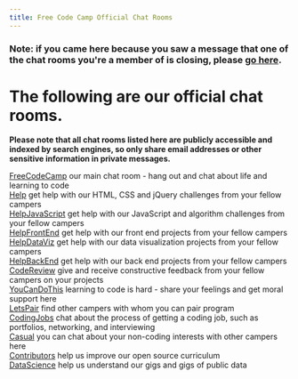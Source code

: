 ```yaml
---
title: Free Code Camp Official Chat Rooms
---
```

### Note: if you came here because you saw a message that one of the chat rooms you're a member of is closing, please [go here](//forum.freecodecamp.com/t/simplifying-fccs-gitter-chatrooms/37621).

# The following are our official chat rooms.

**Please note that all chat rooms listed here are publicly accessible and indexed by search engines, so only share email addresses or other sensitive information in private messages.**

<a href='https://gitter.im/freecodecamp/FreeCodeCamp' target='_blank' rel='nofollow'>FreeCodeCamp</a> our main chat room - hang out and chat about life and learning to code  
<a href='https://gitter.im/freecodecamp/Help' target='_blank' rel='nofollow'>Help</a> get help with our HTML, CSS and jQuery challenges from your fellow campers  
<a href='https://gitter.im/freecodecamp/HelpJavaScript' target='_blank' rel='nofollow'>HelpJavaScript</a> get help with our JavaScript and algorithm challenges from your fellow campers  
<a href='https://gitter.im/freecodecamp/HelpFrontEnd' target='_blank' rel='nofollow'>HelpFrontEnd</a> get help with our front end projects from your fellow campers  
<a href='https://gitter.im/freecodecamp/HelpDataViz' target='_blank' rel='nofollow'>HelpDataViz</a> get help with our data visualization projects from your fellow campers  
<a href='https://gitter.im/freecodecamp/HelpBackEnd' target='_blank' rel='nofollow'>HelpBackEnd</a> get help with our back end projects from your fellow campers  
<a href='https://gitter.im/freecodecamp/CodeReview' target='_blank' rel='nofollow'>CodeReview</a> give and receive constructive feedback from your fellow campers on your projects  
<a href='https://gitter.im/freecodecamp/YouCanDoThis' target='_blank' rel='nofollow'>YouCanDoThis</a> learning to code is hard - share your feelings and get moral support here  
<a href='https://gitter.im/FreeCodeCamp/LetsPair' target='_blank' rel='nofollow'>LetsPair</a> find other campers with whom you can pair program  
<a href='https://gitter.im/FreeCodeCamp/CodingJobs' target='_blank' rel='nofollow'>CodingJobs</a> chat about the process of getting a coding job, such as portfolios, networking, and interviewing  
<a href='https://gitter.im/freecodecamp/Casual' target='_blank' rel='nofollow'>Casual</a> you can chat about your non-coding interests with other campers here  
<a href='https://gitter.im/freecodecamp/Contributors' target='_blank' rel='nofollow'>Contributors</a> help us improve our open source curriculum  
<a href='https://gitter.im/freecodecamp/DataScience' target='_blank' rel='nofollow'>DataScience</a> help us understand our gigs and gigs of public data
